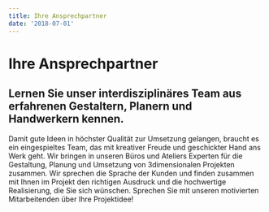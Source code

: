 ```yaml
---
title: Ihre Ansprechpartner
date: '2018-07-01'
---
```

# Ihre Ansprechpartner

## Lernen Sie unser interdisziplinäres Team aus erfahrenen Gestaltern, Planern und Handwerkern kennen.


Damit gute Ideen in höchster Qualität zur Umsetzung gelangen, braucht es ein eingespieltes Team, das mit kreativer Freude und geschickter Hand ans Werk geht. Wir bringen in unseren Büros und Ateliers Experten für die Gestaltung, Planung und Umsetzung von 3dimensionalen Projekten zusammen. Wir sprechen die Sprache der Kunden und finden zusammen mit Ihnen im Projekt den richtigen Ausdruck und die hochwertige Realisierung, die Sie sich wünschen. Sprechen Sie mit unseren motivierten Mitarbeitenden über Ihre Projektidee!
